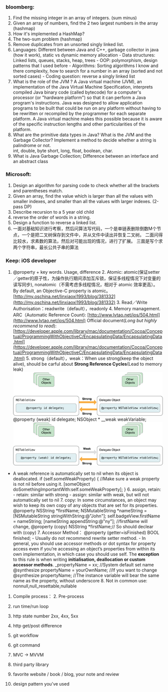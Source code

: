 ### bloomberg:
1. Find the missing integer in an array of integers.  (sum minus)
2. Given an array of numbers, find the 2 two largest numbers in the array (hashmap)
3. How it's implemented a HashMap?  
4. The two-sum problem (hashmap)
5. Remove duplicates from an unsorted singly linked list.
6. Languages: Different between Java and C++, garbage collector in java (how it work), static vs dynamic memory allocation - Data structures: Linked lists, queues, stacks, heap, trees - OOP: polymorphism, design patterns that I used before - Algorithms: Sorting algorithms I know and there complexity, how to search for a number in an array (sorted and not sorted cases) - Coding question: reverse a singly linked list  
7. What is the role of the JVM ?  A Java virtual machine (JVM), an implementation of the Java Virtual Machine Specification, interprets compiled Java binary code (called bytecode) for a computer's processor (or "hardware platform") so that it can perform a Java program's instructions. Java was designed to allow application programs to be built that could be run on any platform without having to be rewritten or recompiled by the programmer for each separate platform. A Java virtual machine makes this possible because it is aware of the specific instruction lengths and other particularities of the platform.
8. What are the primitive data types in Java? What is the JVM and the Garbage Collector? Implement a method to decide whether a string is palindrome or not.  
	int, double, byte short, long, float, boolean, char.
9. What is Java Garbage Collection; Difference between an interface and an abstract class



### Microsoft:
1. Design an algorithm for parsing code to check whether all the brackets and parentheses match.
2. Given an array, find the value which is larger than all the values with smaller indexes, and smaller than all the values with larger indexes. (2-pass DP)
3. Describe recursion to a 5 year old child
4. reverse the order of words in a string.
5. Design a function to reverse a linked list.
6. 一面对基础知识进行考察，然后问算法写代码，一个是单链表删除倒数M个节点，一个是把二叉树保存到文件中，并从文件中读出并恢复二叉树。
二面问得比较水，求素数的算法，然后对可能出现的情况，进行了扩展。
三面是写个求两个字符串，最长公共子串的算法


### Keep: iOS developer
1. @property + key words. Usage, difference
	2. Atomic: atomic(保证setter／getter的原子性，为操作执行期间添加互斥锁，保证多线程情况下对变量的读写同步), nonatomic（不需考虑多线程情况，相对于 atomic 效率更高）。By default, an Objective-C property is atomic。[http://my.oschina.net/linxiaoxi1993/blog/381332](http://my.oschina.net/linxiaoxi1993/blog/381332)
	3. Read／Write Authorisation：readwrite（default），readonly
	4. Memory management. ARC（Automatic Reference Count):
		[http://www.lvtao.net/ios/504.html](http://www.lvtao.net/ios/504.html)
		Official document(_Long but highly recommend to read_): [https://developer.apple.com/library/mac/documentation/Cocoa/Conceptual/ProgrammingWithObjectiveC/EncapsulatingData/EncapsulatingData.html](https://developer.apple.com/library/mac/documentation/Cocoa/Conceptual/ProgrammingWithObjectiveC/EncapsulatingData/EncapsulatingData.html)
		5. strong（default），weak：When use strong(keep the object alive), should be carful about **Strong Reference Cycles**(Lead to memory leak)
![](strongreferencecycle2.png)
	@property (weak) id delegate;
	NSObject * __weak weakVariable;
![](strongreferencecycle4.png)
- A weak reference is automatically set to nil when its object is deallocated. 
		if (self.someWeakProperty) { //Make sure a weak property is not nil before using it.
		        [someObject doSomethingImportantWith:self.someWeakProperty];
		    }
	6. assign, retain:
		- retain: similar with strong
		- assign: similar with weak, but will not automatically set to nil
		7. copy: In some circumstances, an object may wish to keep its own copy of any objects that are set for its properties.
			@property NSString *firstName;
			NSMutableString *nameString = [NSMutableString stringWithString:@"John"];
			self.badgeView.firstName = nameString;
			[nameString appendString:@"ny"]; //firstName will change,
			@property (copy) NSString *firstName;// So should declear with (copy)
	7. Accessor Method：
			@property (getter=isFinished) BOOL finished;
		- Usually do not recommend rewrite setter method.
		- In general, you should use accessor methods or dot syntax for property access even if you’re accessing an object’s properties from within its own implementation, in which case you should use self. The **exception** to this rule is when writing **initialisation, deallocation or custom accessor methods**.
				_propertyName = xx; //System default set name
				@synthesize propertyName = yourOwnName; //If you want to change
				@synthesize propertyName; //The instance variable will bear the same name as the property, without underscore
	8. Not in common use: nonnull,null\_resettable,nullable

1. Compile process：
	2. Pre-process
2. run time/run loop
3. http state number 2xx, 4xx, 5xx
4. http get/post difference
5. git workflow
6. git command

8. MVC -\> MVVM
9. third party library
10. favorite website / book / blog, your note and review
11. design pattern you’ve used





